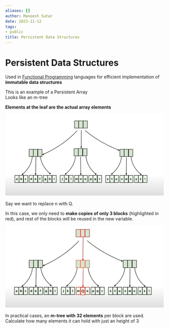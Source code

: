 ```yaml
---
aliases: []
author: Maneesh Sutar
date: 2023-11-12
tags:
- public
title: Persistent Data Structures
---
```


# Persistent Data Structures

Used in [Functional Programming](functional_programming.md) languages for efficient implementation of **immutable data structures**

This is an example of a Persistent Array  
Looks like an m-tree

**Elements at the leaf are the actual array elements**

![](Artifacts/PersistentDataStructures.png)

Say we want to replace n with Q.

In this case, we only need to **make copies of only 3 blocks** (highlighted in red), and rest of the blocks will be reused in the new variable.

![](Artifacts/PersistentDataStructuresMod.png)

In practical cases, an **m-tree with 32 elements** per block are used.  
Calculate how many elements it can hold with just an height of 3

